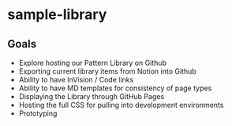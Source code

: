 # sample-library

## Goals
- Explore hosting our Pattern Library on Github
- Exporting current library items from Notion into Github
- Ability to have InVision / Code links
- Ability to have MD templates for consistency of page types
- Displaying the Library through GitHub Pages
- Hosting the full CSS for pulling into development environments
- Prototyping
